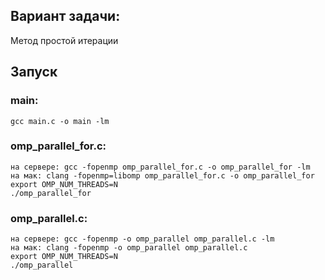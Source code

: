 ## Вариант задачи:
Метод простой итерации

## Запуск
### main:
    gcc main.c -o main -lm
### omp_parallel_for.c:
    на сервере: gcc -fopenmp omp_parallel_for.c -o omp_parallel_for -lm 
    на мак: clang -fopenmp=libomp omp_parallel_for.c -o omp_parallel_for
    export OMP_NUM_THREADS=N
    ./omp_parallel_for

### omp_parallel.c:
    на сервере: gcc -fopenmp -o omp_parallel omp_parallel.c -lm
    на мак: clang -fopenmp -o omp_parallel omp_parallel.c
    export OMP_NUM_THREADS=N
    ./omp_parallel


